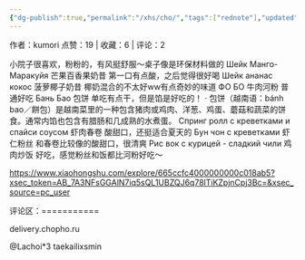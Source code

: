 ```yaml
---
{"dg-publish":true,"permalink":"/xhs/cho/","tags":["rednote"],"updated":"2025-03-17T21:40:27.872+08:00"}
---
```


作者：kumori
点赞：19   |   收藏：6   |   评论：2

小院子很喜欢，粉粉的，有风挺舒服～桌子像是环保材料做的
Шейк Манго-Маракуйя 芒果百香果奶昔 第一口有点酸，之后觉得很好喝
Шейк ананас кокос 菠萝椰子奶昔 椰奶混合的不太好ww有点奇妙的味道
ФО БО 牛肉河粉 普通好吃
Бань Бао 包饼 单吃有点干，但是馅是好吃的！
· 包饼（越南语：bánh bao／餅包）是越南菜里的一种包含猪肉或鸡肉、洋葱、鸡蛋、蘑菇和蔬菜的饼食。通常内馅也包含有腊肠和几成熟的水煮蛋。
Спринг ролл с креветками и спайси соусом 虾肉春卷 酸甜口，还挺适合夏天的
Бун чон с креветками 虾仁粉丝 和春卷比较像的酸甜口，很清爽
Рис вок с курицей - сладкий чили 鸡肉炒饭 好吃，感觉粉丝和饭都比河粉好吃～

https://www.xiaohongshu.com/explore/665ccfc4000000000c018ab5?xsec_token=AB_7A3NFsGGAlN7iq5sQL1UBZQJ6q78lTiKZpjnCpj3Bc=&xsec_source=pc_user

评论区：===========

delivery.chopho.ru

@Lachoi*3 taekailixsmin